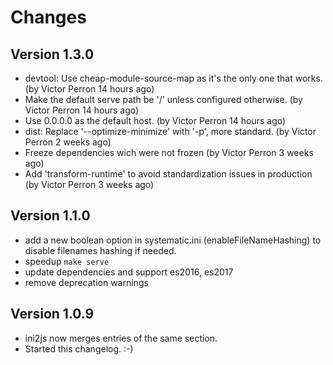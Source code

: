 Changes
=======

Version 1.3.0
-------------
- devtool: Use cheap-module-source-map as it's the only one that works. (by Victor Perron 14 hours ago)
- Make the default serve path be '/' unless configured otherwise. (by Victor Perron 14 hours ago)
- Use 0.0.0.0 as the default host. (by Victor Perron 14 hours ago)
- dist: Replace '--optimize-minimize' with '-p', more standard. (by Victor Perron 2 weeks ago)
- Freeze dependencies wich were not frozen (by Victor Perron 3 weeks ago)
- Add 'transform-runtime' to avoid standardization issues in production (by Victor Perron 3 weeks ago)

Version 1.1.0
-------------

- add a new boolean option in systematic.ini (enableFileNameHashing) to disable filenames hashing if needed.
- speedup `make serve`
- update dependencies and support es2016, es2017
- remove deprecation warnings

Version 1.0.9
-------------

- ini2js now merges entries of the same section.
- Started this changelog. :-)
